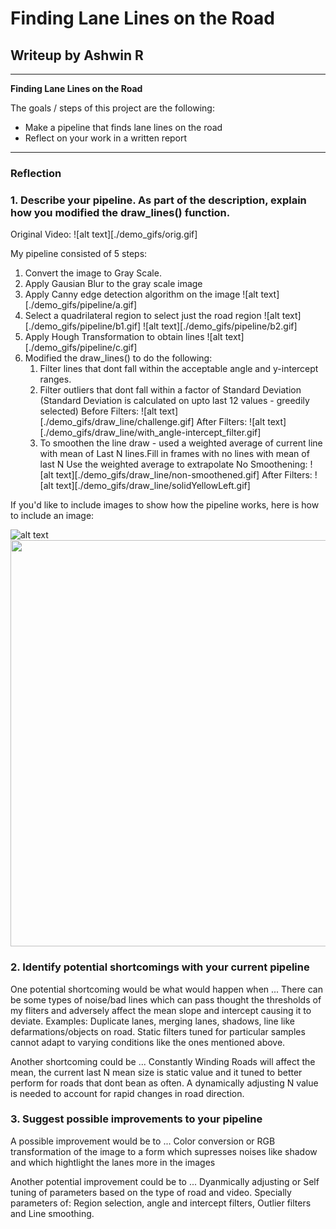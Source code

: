 # **Finding Lane Lines on the Road** 

## Writeup by Ashwin R

---

**Finding Lane Lines on the Road**

The goals / steps of this project are the following:
* Make a pipeline that finds lane lines on the road
* Reflect on your work in a written report


[//]: # (Image References)

[image1]: ./examples/grayscale.jpg "Grayscale"

---

### Reflection

### 1. Describe your pipeline. As part of the description, explain how you modified the draw_lines() function.

Original Video:
![alt text][./demo_gifs/orig.gif]

My pipeline consisted of 5 steps:

1. Convert the image to Gray Scale.
2. Apply Gausian Blur to the gray scale image
3. Apply Canny edge detection algorithm on the image
![alt text][./demo_gifs/pipeline/a.gif]
4. Select a quadrilateral region to select just the road region 
![alt text][./demo_gifs/pipeline/b1.gif]
![alt text][./demo_gifs/pipeline/b2.gif]
5. Apply Hough Transformation to obtain lines
![alt text][./demo_gifs/pipeline/c.gif]
6. Modified the draw_lines() to do the following:
	1. Filter lines that dont fall within the acceptable angle and y-intercept ranges.
	2. Filter outliers that dont fall within a factor of Standard Deviation (Standard Deviation is calculated on upto last 12 values - greedily selected)
	Before Filters:
	![alt text][./demo_gifs/draw_line/challenge.gif]
	After Filters:
	![alt text][./demo_gifs/draw_line/with_angle-intercept_filter.gif]
	3. To smoothen the line draw - used a weighted average of current line with mean of Last N lines.Fill in frames with no lines with mean of last N
Use the weighted average to extrapolate 
	No Smoothening:
	![alt text][./demo_gifs/draw_line/non-smoothened.gif]
	After Filters:
	![alt text][./demo_gifs/draw_line/solidYellowLeft.gif]

If you'd like to include images to show how the pipeline works, here is how to include an image: 

![alt text][image1]	
<img src="https://github.com/timeperceptron/Lane-Detection-CarND-P1/blob/master/demo_gifs/challenge.gif" width="650" >



### 2. Identify potential shortcomings with your current pipeline


One potential shortcoming would be what would happen when ... 
There can be some types of noise/bad lines which can pass thought the thresholds of my fliters and adversely affect the mean slope and intercept causing it to deviate. Examples: Duplicate lanes, merging lanes, shadows, line like defarmations/objects on road. Static filters tuned for particular samples cannot adapt to varying conditions like the ones mentioned above. 

Another shortcoming could be ...
Constantly Winding Roads will affect the mean, the current last N mean size is static value and it tuned to better perform for roads that dont bean as often. A dynamically adjusting N value is needed to account for rapid changes in road direction.


### 3. Suggest possible improvements to your pipeline

A possible improvement would be to ...
Color conversion or RGB transformation of the image to a form which supresses noises like shadow and which hightlight the lanes more in the images

Another potential improvement could be to ...
Dyanmically adjusting or Self tuning of parameters based on the type of road and video. Specially parameters of: Region selection, angle and intercept filters,  Outlier filters and Line smoothing.
